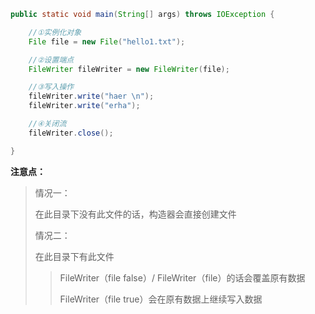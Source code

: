 ```java
public static void main(String[] args) throws IOException {

    //①实例化对象
    File file = new File("hello1.txt");

    //②设置端点
    FileWriter fileWriter = new FileWriter(file);

    //③写入操作
    fileWriter.write("haer \n");
    fileWriter.write("erha");

    //④关闭流
    fileWriter.close();

}
```

**注意点：**

> 情况一：
>
> 在此目录下没有此文件的话，构造器会直接创建文件
>
> 情况二：
>
> 在此目录下有此文件
>
> > FileWriter（file   false）/ FileWriter（file）的话会覆盖原有数据
> >
> > FileWriter（file   true）会在原有数据上继续写入数据